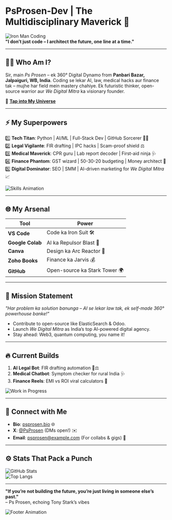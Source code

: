 # PsProsen-Dev | The Multidisciplinary Maverick 🚀  
![Iron Man Coding](https://media.giphy.com/media/v1.Y2lkPTc5MGI3NjExN2Y0M2Q0MjUyZjUwMjY3ZDY5M2Q5YzY5M2Q5YzY5M2Q5YzY5M2Q5YzY5/giphy.gif)  
**"I don’t just code – I architect the future, one line at a time."**  

---

## 👨‍💻 Who Am I?  
Sir, main *Ps Prosen* – ek 360° Digital Dynamo from **Panbari Bazar, Jalpaiguri, WB, India**. Coding se lekar AI, law, medical hacks aur finance tak – mujhe har field mein mastery chahiye. Ek futuristic thinker, open-source warrior aur *We Digital Mitra* ka visionary founder.  

🔗 **[Tap into My Universe](https://psprosen.bio/)**  

---

## ⚡ My Superpowers  
1️⃣ **Tech Titan**: Python | AI/ML | Full-Stack Dev | GitHub Sorcerer 🐍🤖  
2️⃣ **Legal Vigilante**: FIR drafting | IPC hacks | Scam-proof shield ⚖️  
3️⃣ **Medical Maverick**: CPR guru | Lab report decoder | First-aid ninja 🩺  
4️⃣ **Finance Phantom**: GST wizard | 50-30-20 budgeting | Money architect 💸  
5️⃣ **Digital Dominator**: SEO | SMM | AI-driven marketing for *We Digital Mitra* 📈  

![Skills Animation](https://media.giphy.com/media/26xBI73gWquCrFwy4/giphy.gif)  

---

## 🌐 My Arsenal  
| **Tool**          | **Power**                     |  
|-------------------|-------------------------------|  
| **VS Code**       | Code ka Iron Suit 🛠️         |  
| **Google Colab**  | AI ka Repulsor Blast 🤖      |  
| **Canva**         | Design ka Arc Reactor 🎨     |  
| **Zoho Books**    | Finance ka Jarvis 💰         |  
| **GitHub**        | Open-source ka Stark Tower 🌍|  

---

## 🎯 Mission Statement  
*"Har problem ka solution banunga – AI se lekar law tak, ek self-made 360° powerhouse banke!"*  
- Contribute to open-source like ElasticSearch & Odoo.  
- Launch *We Digital Mitra* as India’s top AI-powered digital agency.  
- Stay ahead: Web3, quantum computing, you name it!  

---

## 🔥 Current Builds  
1. **AI Legal Bot**: FIR drafting automation 🤖⚖️  
2. **Medical Chatbot**: Symptom checker for rural India 🩺  
3. **Finance Reels**: EMI vs ROI viral calculators 📱  

![Work in Progress](https://media.giphy.com/media/3o6Zt6KHxJTbXCnSso/giphy.gif)  

---

## 📡 Connect with Me  
- **Bio**: [psprosen.bio](https://psprosen.bio/) 🌐  
- **X**: [@PsProsen](https://x.com/PsProsen) (DMs open!) ✉️  
- **Email**: psprosen@example.com (For collabs & gigs) 📧  

---

## ⚙️ Stats That Pack a Punch  
![GitHub Stats](https://github-readme-stats.vercel.app/api?username=PsProsen-Dev&show_icons=true&theme=radical)  
![Top Langs](https://github-readme-stats.vercel.app/api/top-langs/?username=PsProsen-Dev&layout=compact&theme=radical)  

---

**"If you’re not building the future, you’re just living in someone else’s past."**  
– Ps Prosen, echoing Tony Stark’s vibes  

![Footer Animation](https://media.giphy.com/media/26tPghhb310bo88U0/giphy.gif)  
